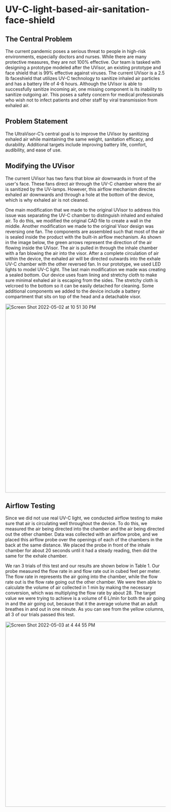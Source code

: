 # UV-C-light-based-air-sanitation-face-shield

## The Central Problem 
The current pandemic poses a serious threat to people in high-risk environments, especially doctors and nurses. While there are many protective measures, they are not 100% effective. Our team is tasked with designing a prototype modeled after the UVisor, an existing prototype and face shield that is 99% effective against viruses. The current UVisor is a 2.5 lb faceshield that utilizes UV-C technology to sanitize inhaled air particles and has a battery life of 4-8 hours. Although the UVisor is able to successfully sanitize incoming air, one missing component is its inability to sanitize outgoing air. This poses a safety concern for medical professionals who wish not to infect patients and other staff by viral transmission from exhaled air. 

## Problem Statement
The UltraVisor-C’s central goal is to improve the UVisor by sanitizing exhaled air while maintaining the same weight, sanitation efficacy, and durability. Additional targets include improving battery life, comfort, audibility, and ease of use.

## Modifying the UVisor 
The current UVisor has two fans that blow air downwards in front of the user's face. These fans direct air through the UV-C chamber where the air is sanitized by the UV-lamps. However, this airflow mechanism directes exhaled air downwards and through a hole at the bottom of the device, which is why exhaled air is not cleaned. 

One main modification that we made to the original UVisor to address this issue was separating the UV-C chamber to distinguish inhaled and exhaled air. To do this, we  modified the original CAD file to create a wall in the middle. Another modification we made to the original Visor design was reversing one fan. The components are assembled such that most of the air is sealed inside the product with the built-in airflow mechanism. As shown in the image below, the green arrows represent the direction of the air flowing inside the UVisor. The air is pulled in through the inhale chamber with a fan blowing the air into the visor. After a complete circulation of air within the device, the exhaled air will be directed outwards into the exhale UV-C chamber with the other reversed fan. In our prototype, we used LED lights to model UV-C light. The last main modification we made was creating a sealed bottom. Our device uses foam lining and stretchy cloth to make sure minimal exhaled air is escaping from the sides. The stretchy cloth is velcroed to the bottom so it can be easily detached for cleaning. Some additional components we added to the device include a battery compartment that sits on top of the head and a detachable visor. 

<img width="593" alt="Screen Shot 2022-05-02 at 10 51 30 PM" src="https://user-images.githubusercontent.com/48959871/166402635-e789592c-06b4-4e9c-8194-369c797c4b84.png">

## Airflow Testing
Since we did not use real UV-C light, we conducted airflow testing to make sure that air is circulating well throughout the device. To do this, we measured the air being directed into the chamber and the air being directed out the other chamber. Data was collected with an airflow probe, and we placed this airflow probe over the openings of each of the chambers in the back at the same distance. We placed the probe in front of the inhale chamber for about 20 seconds until it had a steady reading, then did the same for the exhale chamber.

We ran 3 trials of this test and our results are shown below in Table 1. Our probe measured the flow rate in and flow rate out in cubed feet per meter. The flow rate in represents the air going into the chamber, while the flow rate out is the flow rate going out the other chamber. We were then able to calculate the volume of air collected in 1 min by making the necessary conversion, which was multiplying the flow rate by about 28. The target value we were trying to achieve is a volume of 6 L/min for both the air going in and the air going out, because that it the average volume that an adult breathes in and out in one minute. As you can see from the yellow columns, all 3 of our trials passed this test. 

<img width="581" alt="Screen Shot 2022-05-03 at 4 44 55 PM" src="https://user-images.githubusercontent.com/48959871/166571635-7c22fff6-01b3-438e-9baa-e20ef2cb97f4.png">




